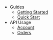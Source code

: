 * Guides
    * [Getting Started](/getting-started.md)
    * [Quick Start](/quickstart.md)
* API Usage
    * [Account](account.md)
    * [Orders](orders.md)

